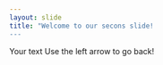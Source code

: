 ```yaml
---
layout: slide
title: "Welcome to our secons slide!
---
```

Your text
Use the left arrow to go back!
